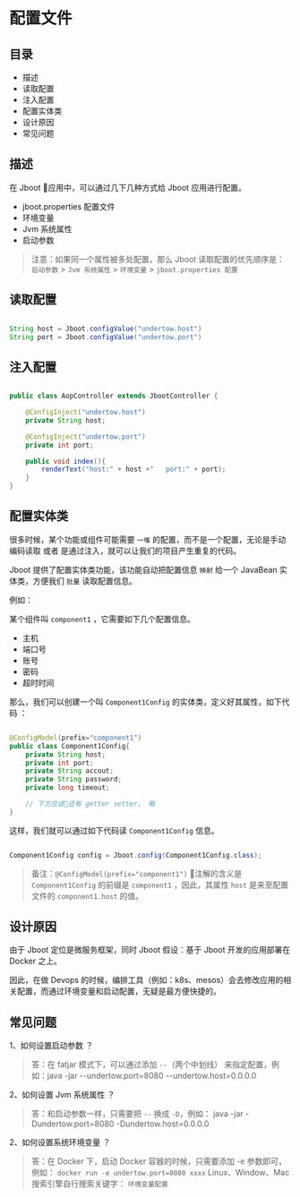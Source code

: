 # 配置文件



## 目录

- 描述
- 读取配置
- 注入配置
- 配置实体类
- 设计原因
- 常见问题

## 描述

在 Jboot 应用中，可以通过几下几种方式给 Jboot 应用进行配置。

- jboot.properties 配置文件
- 环境变量
- Jvm 系统属性
- 启动参数

> 注意：如果同一个属性被多处配置，那么 Jboot 读取配置的优先顺序是：
> `启动参数` > `Jvm 系统属性` > `环境变量` > `jboot.properties 配置`





## 读取配置

```java

String host = Jboot.configValue("undertow.host")
String port = Jboot.configValue("undertow.port")
```



## 注入配置

```java

public class AopController extends JbootController {

    @ConfigInject("undertow.host")
    private String host;

    @ConfigInject("undertow.port")
    private int port;

    public void index(){
        renderText("host:" + host +"   port:" + port);
    }
}
```


## 配置实体类

很多时候，某个功能或组件可能需要 `一堆` 的配置，而不是一个配置，无论是手动编码读取 或者 是通过注入，就可以让我们的项目产生重复的代码。

Jboot 提供了配置实体类功能，该功能自动把配置信息 `映射`  给一个 JavaBean 实体类，方便我们 `批量` 读取配置信息。

例如：

某个组件叫 `component1` ，它需要如下几个配置信息。

- 主机
- 端口号
- 账号
- 密码
- 超时时间

那么，我们可以创建一个叫 `Component1Config` 的实体类，定义好其属性，如下代码 ：

```java

@ConfigModel(prefix="component1")
public class Component1Config{
    private String host;
    private int port;
    private String accout;
    private String password;
    private long timeout;

    // 下方应该还有 getter setter， 略
}
```



这样，我们就可以通过如下代码读 `Component1Config` 信息。

```java

Component1Config config = Jboot.config(Component1Config.class);

```

> 备注：`@ConfigModel(prefix="component1")` 注解的含义是 `Component1Config` 的前缀是 `component1` ，因此，其属性 `host` 是来至配置文件的 `component1.host` 的值。

## 设计原因

由于 Jboot 定位是微服务框架，同时 Jboot 假设：基于 Jboot 开发的应用部署在 Docker 之上。

因此，在做 Devops 的时候，编排工具（例如：k8s、mesos）会去修改应用的相关配置，而通过环境变量和启动配置，无疑是最方便快捷的。


## 常见问题

1、如何设置启动参数 ？
> 答：在 fatjar 模式下，可以通过添加 `--`（两个中划线） 来指定配置，例如：java -jar --undertow.port=8080  --undertow.host=0.0.0.0


2、如何设置 Jvm 系统属性 ？
> 答：和启动参数一样，只需要把 `--` 换成 `-D`，例如： java -jar -Dundertow.port=8080 -Dundertow.host=0.0.0.0


2、如何设置系统环境变量 ？
> 答：在 Docker 下，启动 Docker 容器的时候，只需要添加 -e 参数即可，例如： `docker run -e undertow.port=8080 xxxx`
> Linux、Window、Mac 搜索引擎自行搜索关键字： `环境变量配置`


